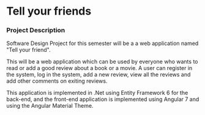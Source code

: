 # Tell your friends
### Project Description

Software Design Project for this semester will be a a web application named "Tell your friend".

This will be a web application which can be used by everyone who wants to read or add a good review about a book or a movie.
A user can register in the system, log in the system, add a new review, view all the reviews and add other comments on exiting reviews. 

This application is implemented in .Net using Entity Framework 6 for the back-end, and the front-end application is implemented using Angular 7 and using the Angular Material Theme. 
